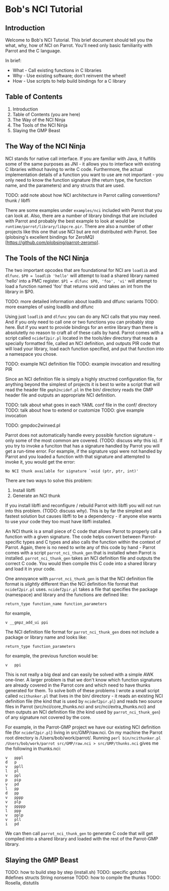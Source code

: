 Bob's NCI Tutorial
==================

Introduction
------------

Welcome to Bob's NCI Tutorial.  This brief document should tell you the what, why, how of NCI on Parrot.  You'll need only basic familiarity with Parrot and the C language.

In brief:

* What - Call existing functions in C libraries
* Why - Use existing software; don't reinvent the wheel!
* How - Use scripts to help build bindings for a C library

Table of Contents
-----------------

1. Introduction
2. Table of Contents (you are here)
3. The Way of the NCI Ninja
4. The Tools of the NCI Ninja
5. Slaying the GMP Beast


The Way of the NCI Ninja
------------------------

NCI stands for native call interface. If you are familiar with Java, it fulfills some of the same purposes as JNI - it allows you to interface with existing C libraries without having to write C code.  Furthermore, the actual implementation details of a function you want to use are not important - you only need to know the function signature (the return type, the function name, and the parameters) and any structs that are used.

TODO: add note about how NCI architecture in Parrot
  calling conventions?
  thunk / libffi


There are some examples under `examples/nci` included with Parrot that you can look at.  Also, there are a number of library bindings that are included with Parrot and probably the best example to look at would be `runtime/parrot/library/libpcre.pir`.  There are also a number of other projects like this one that use NCI but are not distributed with Parrot.  See (plobsing's excellent bindings for ZeroMQ)[https://github.com/plobsing/parrot-zeromq].


The Tools of the NCI Ninja
--------------------------

The two important opcodes that are foundational for NCI are `loadlib` and `dlfunc`. `$P0 = loadlib 'hello'` will attempt to load a shared library named 'hello' into a PMC register.  `$P1 = dlfunc $P0, 'foo', 'vi'` will attempt to load a function named 'foo' that returns void and takes an int from the library in $P0.

TODO: more detailed information about loadlib and dlfunc variants
TODO: more examples of using loadlib and dlfunc

Using just `loadlib` and `dlfunc` you can do any NCI calls that you may need.  And if you only need to call one or two functions you can probably stop here.  But if you want to provide bindings for an entire library than there is absolutetly no reason to craft all of these calls by hand.  Parrot comes with a script called `ncidef2pir.pl` located in the tools/dev directory that reads a specially formatted file, called an NCI definition, and outputs PIR code that will load your library, load each function specified, and put that function into a namespace you chose.

TODO: example NCI definition file
TODO: example invocation and resulting PIR

Since an NCI definition file is simply a highly structred configuration file, for anything beyond the simplest of projects it is best to write a script that will read the header file `gmph2ncidef.pl` in the bin/ directory reads the GMP header file and outputs an appropriate NCI definition.

TODO: talk about what goes in each YAML conf file in the conf/ directory
TODO: talk about how to extend or customize
TODO: give example invocation

TODO: gmpdoc2winxed.pl

Parrot does not automatically handle every possible function signature - only some of the most common are covered. (TODO: discuss *why* this is).  If you try to invoke a funciton that has a signature handled by Parrot you will get a run-time error.  For example, if the signature vppi were not handled by Parrot and you loaded a function with that signature and attempted to invoke it, you would get the error:

    No NCI thunk available for signature `void (ptr, ptr, int)'

There are two ways to solve this problem:

1. Install libffi
2. Generate an NCI thunk

If you install libffi and reconfigure / rebuild Parrot with libffi you will not run into this problem. (TODO: discuss *why*).  This is by far the simplest and fastest solution but causes libffi to be a dependency - if anyone else wants to use your code they too must have libffi installed.

An NCI thunk is a small piece of C code that allows Parrot to properly call a function with a given signature.  The code helps convert between Parrot-specific types and C types and also calls the function within the context of Parrot.  Again, there is no need to write any of this code by hand - Parrot comes with a script `parrot_nci_thunk_gen` that is installed when Parrot is installed.  `parrot_nci_thunk_gen` takes an NCI definition file and outputs the correct C code.  You would then compile this C code into a shared library and load it in your code.

One annoyance with `parrot_nci_thunk_gen` is that the NCI definition file format is *slightly* different than the NCI definition file format that `ncidef2pir.pl` uses.  `ncidef2pir.pl` takes a file that specifies the package (namespace) and library and the functions are defined like:

    return_type function_name function_parameters

for example,

    v __gmpz_add_ui ppi

The NCI definition file format for `parrot_nci_thunk_gen` does not include a package or library name and looks like:

    return_type function_parameters

for example, the previous function would be:

    v   ppi

This is not really a big deal and can easily be solved with a simple AWK one-liner.  A larger problem is that we don't know which function signatures are already covered in the Parrot core and which need to have thunks generated for them.  To solve both of these problems I wrote a small script called `ncithunker.pl` that lives in the bin/ directory - it reads an existing NCI definition file (the kind that is used by `ncidef2pir.pl`) and reads two source files in Parrot (src/nci/core\_thunks.nci and src/nci/extra\_thunks.nci) and then outputs an NCI definition file (the kind used by `parrot_nci_thunk_gen`) of any signature not covered by the core.

For example, in the Parrot-GMP project we have our existing NCI definition file (for `ncidef2pir.pl`) living in src/GMP/raw.nci.  On my machine the Parrot root directory is /Users/bob/work/parrot/.  Running `perl bin/ncithunker.pl /Users/bob/work/parrot src/GMP/raw.nci > src/GMP/thunks.nci` gives me the following in thunks.nci:

    v	pppl
    d	p
    v	ppll
    l	pl
    v	ppl
    p	pip
    v	pd
    l	pp
    d	pp
    v	pppp
    v	plp
    v	ppppp
    l	ppp
    v	pplp
    v	pll
    i	pd

We can then call `parrot_nci_thunk_gen` to generate C code that will get compiled into a shared library and loaded with the rest of the Parrot-GMP library.


Slaying the GMP Beast
---------------------

TODO: how to build step by step (install.sh)
TODO: specific gotchas
  #defines
  structs
  String nonsense
TODO: how to compile the thunks
TODO: Rosella, distutils
